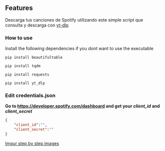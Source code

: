## Features

Descarga tus canciones de Spotify utilizando este simple script que consulta y descarga con [yt-dlp](https://github.com/yt-dlp/yt-dlp "yt-dlp") 

### How to use
Install the following dependencies if you dont want to use the executable

`pip install beautifultable`

`pip install tqdm`

`pip install requests`

`pip install yt_dlp`

### Edit credentials.json
**Go to https://developer.spotify.com/dashboard and get your *client_id* and *client_secret***

```json
{
    "client_id":"",
    "client_secret":""
}
```
[Imgur step by step images](https://imgur.com/a/v8MLpWb "Imgur Step by Step")